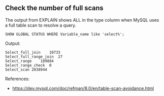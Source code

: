 ## Check the number of full scans

The output from EXPLAIN shows ALL in the type column when MySQL uses a full table scan to resolve a query.

```mysql
SHOW GLOBAL STATUS WHERE Variable_name like 'select%';
```

Output:
```
Select_full_join	10733
Select_full_range_join	27
Select_range	189884
Select_range_check	0
Select_scan	2038944
```

References:
- https://dev.mysql.com/doc/refman/8.0/en/table-scan-avoidance.html
